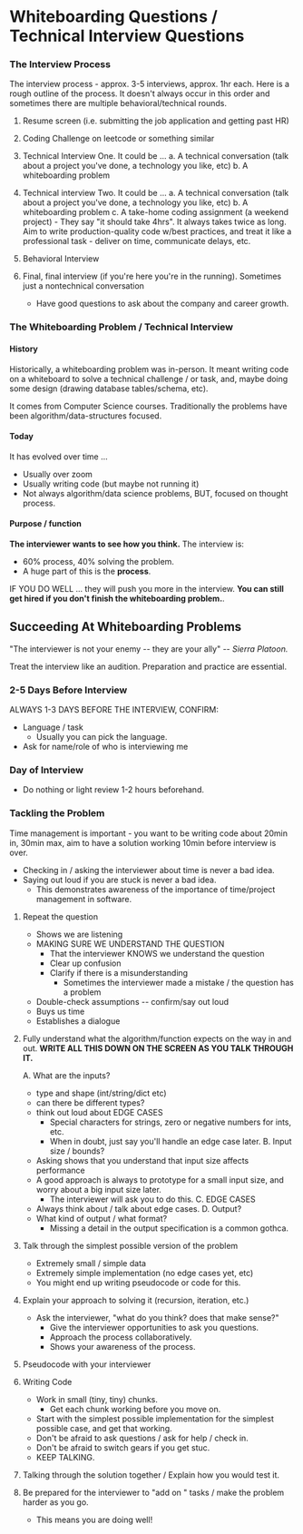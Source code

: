 # Whiteboarding Questions / Technical Interview Questions

### The Interview Process
The interview process - approx. 3-5 interviews, approx. 1hr each.  Here is a rough outline of the process. It doesn't always occur in this order and sometimes there are multiple behavioral/technical rounds.
1. Resume screen (i.e. submitting the job application and getting past HR)
2. Coding Challenge on leetcode or something similar
3. Technical Interview One. It could be ...
    a. A technical conversation (talk about a project you've done, a technology you like, etc)
    b. A whiteboarding problem
4. Technical interview Two. It could be ...
    a. A technical conversation (talk about a project you've done, a technology you like, etc)
    b. A whiteboarding problem
    c. A take-home coding assignment (a weekend project)
        - They say "it should take 4hrs". It always takes twice as long. Aim to write production-quality code w/best practices, and treat it like a professional task - deliver on time, communicate delays, etc.

5. Behavioral Interview
6. Final, final interview (if you're here you're in the running). Sometimes just a nontechnical conversation
    - Have good questions to ask about the company and career growth.

### The Whiteboarding Problem / Technical Interview
#### History
Historically, a whiteboarding problem was in-person. It meant writing code on a whiteboard to solve a technical challenge / or task, and, maybe doing some design (drawing database tables/schema, etc).

It comes from Computer Science courses. Traditionally the problems have been algorithm/data-structures focused. 

#### Today
It has evolved over time ...

- Usually over zoom
- Usually writing code (but maybe not running it)
- Not always algorithm/data science problems, BUT, focused on thought process.

#### Purpose / function
**The interviewer wants to see how you think.** The interview is:
- 60% process, 40% solving the problem.
- A huge part of this is the **process**.


IF YOU DO WELL ... they will push you more in the interview. 
**You can still get hired if you don't finish the whiteboarding problem.**. 

## Succeeding At Whiteboarding Problems
"The interviewer is not your enemy -- they are your ally"
-- *Sierra Platoon.*

Treat the interview like an audition. Preparation and practice are essential.

### 2-5 Days Before Interview
ALWAYS 1-3 DAYS BEFORE THE INTERVIEW, CONFIRM:
- Language / task 
    - Usually you can pick the language. 
- Ask for name/role of who is interviewing me

### Day of Interview
- Do nothing or light review 1-2 hours beforehand.

### Tackling the Problem
Time management is important - you want to be writing code about 20min in, 30min max,
aim to have a solution working 10min before interview is over.
- Checking in / asking the interviewer about time is never a bad idea.
- Saying out loud if you are stuck is never a bad idea.
    - This demonstrates awareness of the importance of time/project management in software. 

1. Repeat the question
	- Shows we are listening
	- MAKING SURE WE UNDERSTAND THE QUESTION
		- That the interviewer KNOWS we understand the question
		- Clear up confusion
		- Clarify if there is a misunderstanding
			- Sometimes the interviewer made a mistake / the question has a problem
	- Double-check assumptions -- confirm/say out loud
	- Buys us time
	- Establishes a dialogue 

2. Fully understand what the algorithm/function expects on the way in and out.  **WRITE ALL THIS DOWN ON THE SCREEN AS YOU TALK THROUGH IT.**

	A. What are the inputs? 
    - type and shape (int/string/dict etc)
    - can there be different types?
    - think out loud about EDGE CASES
        - Special characters for strings, zero or negative numbers for ints, etc.
        - When in doubt, just say you'll handle an edge case later. 
	B. Input size / bounds?
    - Asking shows that you understand that input size affects performance
    - A good approach is always to prototype for a small input size, and worry about a big input size later.
        - The interviewer will ask you to do this.
	C. EDGE CASES
    - Always think about / talk about edge cases. 
	D. Output?
    - What kind of output / what format? 
        - Missing a detail in the output specification is a common gothca. 

3. Talk through the simplest possible version of the problem
	- Extremely small / simple data
	- Extremely simple implementation (no edge cases yet, etc)
	- You might end up writing pseudocode or code for this.


4. Explain your approach to solving it (recursion, iteration, etc.)
	- Ask the interviewer, "what do you think? does that make sense?"
		- Give the interviewer opportunities to ask you questions.
		- Approach the process collaboratively.
		- Shows your awareness of the process. 

5. Pseudocode with your interviewer

6. Writing Code
	- Work in small (tiny, tiny) chunks.
		- Get each chunk working before you move on.
	- Start with the simplest possible implementation for the simplest possible case, and get that working. 
	- Don't be afraid to ask questions / ask for help / check in.
	- Don't be afraid to switch gears if you get stuc.
	- KEEP TALKING. 

7. Talking through the solution together / Explain how you would test it.

8. Be prepared for the interviewer to "add on " tasks / make the problem harder as you go.
	- This means you are doing well!

